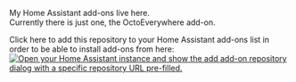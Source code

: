 My Home Assistant add-ons live here.  
Currently there is just one, the OctoEverywhere add-on.

Click here to add this repository to your Home Assistant add-ons list in order to be able to install add-ons from here:  
  [![Open your Home Assistant instance and show the add add-on repository dialog with a specific repository URL pre-filled.](https://my.home-assistant.io/badges/supervisor_add_addon_repository.svg)](https://my.home-assistant.io/redirect/supervisor_add_addon_repository/?repository_url=https%3A%2F%2Fgithub.com%2ekutner%2Fhass-addons)
